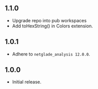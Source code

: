 ## 1.1.0
- Upgrade repo into pub workspaces
- Add toHexString() in Colors extension.

## 1.0.1
- Adhere to `netglade_analysis 12.0.0`.

## 1.0.0
- Initial release.
